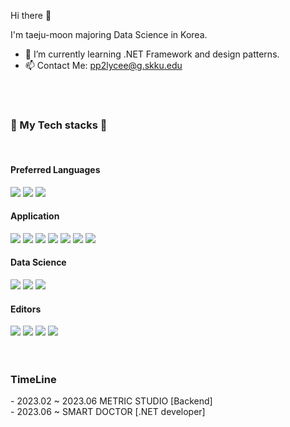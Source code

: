 Hi there 👋

I'm taeju-moon majoring Data Science in Korea.

- 🌱 I’m currently learning .NET Framework and design patterns.
- 📫 Contact Me: pp2lycee@g.skku.edu

<br/><br/>
 <div>
 <div><h3>🔧 My Tech stacks 🔧</h3></div>
 <br/>
 <h4>Preferred Languages</h4>
  <img src="https://img.shields.io/badge/TypeScript-3178C6.svg?style=for-the-badge&logo=TypeScript&logoColor=white"/>
  <img src="https://img.shields.io/badge/Python-306998.svg?style=for-the-badge&logo=Python&logoColor=white"/>
  <img src="https://img.shields.io/badge/Csharp-8A0886?style=for-the-badge&logo=Csharp&logoColor=white"/>
  <br/>
 <h4>Application</h4>
  <img src="https://img.shields.io/badge/React-61DAFB.svg?style=for-the-badge&logo=React&logoColor=white"/>
 <img src="https://img.shields.io/badge/React Native-61DAFB.svg?style=for-the-badge&logo=React&logoColor=white"/>
  <img src="https://img.shields.io/badge/Next.js-000000.svg?style=for-the-badge&logo=Next.js&logoColor=white"/>
 <img src="https://img.shields.io/badge/Express-000000.svg?style=for-the-badge&logo=Express&logoColor=white"/>
<img src="https://img.shields.io/badge/Node.js-339933.svg?style=for-the-badge&logo=Node.js&logoColor=white"/>
 <img src="https://img.shields.io/badge/Django-092E20.svg?style=for-the-badge&logo=Django&logoColor=white"/>
  <img src="https://img.shields.io/badge/MongoDB-150458.svg?style=for-the-badge&logo=MongoDB&logoColor=white"/>
  <br/>
 <h4>Data Science</h4>
 <img src="https://img.shields.io/badge/pandas-47A248.svg?style=for-the-badge&logo=pandas&logoColor=white"/>
  <img src="https://img.shields.io/badge/NumPy-013243.svg?style=for-the-badge&logo=NumPy&logoColor=white"/>
 <img src="https://img.shields.io/badge/scikit-learn-F7931E.svg?style=for-the-badge&logo=scikit-learn&logoColor=white"/>
 <br/>
  <h4>Editors</h4>
 <img src="https://img.shields.io/badge/Visual Studio Code-007ACC.svg?style=for-the-badge&logo=Visual Studio Code&logoColor=white"/>
 <img src="https://img.shields.io/badge/Visual Studio-5C2D91.svg?style=for-the-badge&logo=Visual Studio&logoColor=white"/>
  <img src="https://img.shields.io/badge/Jupyter-F37626.svg?style=for-the-badge&logo=Jupyter&logoColor=white"/>
 <img src="https://img.shields.io/badge/Colab-F9AB00.svg?style=for-the-badge&logo=Colab&logoColor=white"/>
  <br/><br/><br/>
</div>

<h3>TimeLine</h3>
- 2023.02 ~ 2023.06 METRIC STUDIO [Backend] <br/>
- 2023.06 ~ SMART DOCTOR [.NET developer]

<br/>
<br/>
